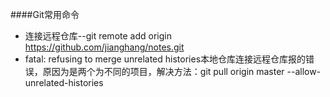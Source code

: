 ####Git常用命令
* 连接远程仓库--git remote add origin https://github.com/jianghang/notes.git
* fatal: refusing to merge unrelated histories本地仓库连接远程仓库报的错误，原因为是两个为不同的项目，解决方法：git pull origin master --allow-unrelated-histories